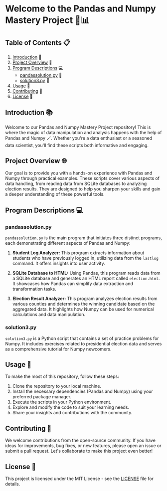 # Welcome to the Pandas and Numpy Mastery Project 🐼📊

## Table of Contents 📋
1. [Introduction](#introduction) 🎉
2. [Project Overview](#project-overview) 🌟
3. [Program Descriptions](#program-descriptions) 💻
   - [pandassolution.py](#pandassolutionpy) 🐍
   - [solution3.py](#solution3py) 🧮
4. [Usage](#usage) 🚀
5. [Contributing](#contributing) 🤝
6. [License](#license) 📝

## Introduction 📚
Welcome to our Pandas and Numpy Mastery Project repository! This is where the magic of data manipulation and analysis happens with the help of Pandas and Numpy 🪄. Whether you're a data enthusiast or a seasoned data scientist, you'll find these scripts both informative and engaging.

## Project Overview 🌐
Our goal is to provide you with a hands-on experience with Pandas and Numpy through practical examples. These scripts cover various aspects of data handling, from reading data from SQLite databases to analyzing election results. They are designed to help you sharpen your skills and gain a deeper understanding of these powerful tools.

## Program Descriptions 💻
### pandassolution.py
`pandassolution.py` is the main program that initiates three distinct programs, each demonstrating different aspects of Pandas and Numpy:

1. **Student Log Analyzer:** This program extracts information about students who have previously logged in, utilizing data from the `lastlog` command. It offers insights into user activity.

2. **SQLite Database to HTML:** Using Pandas, this program reads data from a SQLite database and generates an HTML report called `election.html`. It showcases how Pandas can simplify data extraction and transformation tasks.

3. **Election Result Analyzer:** This program analyzes election results from various counties and determines the winning candidate based on the aggregated data. It highlights how Numpy can be used for numerical calculations and data manipulation.

### solution3.py
`solution3.py` is a Python script that contains a set of practice problems for Numpy. It includes exercises related to presidential election data and serves as a comprehensive tutorial for Numpy newcomers.

## Usage 🚀
To make the most of this repository, follow these steps:

1. Clone the repository to your local machine.
2. Install the necessary dependencies (Pandas and Numpy) using your preferred package manager.
3. Execute the scripts in your Python environment.
4. Explore and modify the code to suit your learning needs.
5. Share your insights and contributions with the community.

## Contributing 🤝
We welcome contributions from the open-source community. If you have ideas for improvements, bug fixes, or new features, please open an issue or submit a pull request. Let's collaborate to make this project even better!

## License 📝
This project is licensed under the MIT License - see the [LICENSE](LICENSE) file for details.
